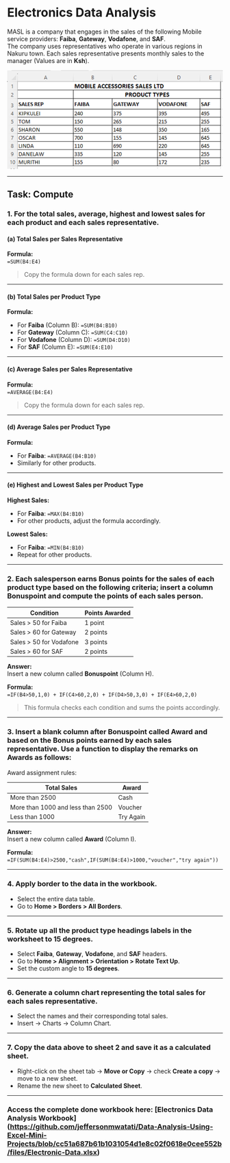 
# Electronics Data Analysis

MASL is a company that engages in the sales of the following Mobile service providers: **Faiba**, **Gateway**, **Vodafone**, and **SAF**.  
The company uses representatives who operate in various regions in Nakuru town. Each sales representative presents monthly sales to the manager (Values are in **Ksh**).

<p align="left"> <img src="img/data-electronic.PNG" alt="Electronic Data"> </p>

---

## Task: Compute

### 1. For the total sales, average, highest and lowest sales for each product and each sales representative.

#### (a) Total Sales per Sales Representative

**Formula:**  
`=SUM(B4:E4)`  
> Copy the formula down for each sales rep.

---

#### (b) Total Sales per Product Type

**Formula:**  
- For **Faiba** (Column B): `=SUM(B4:B10)`
- For **Gateway** (Column C): `=SUM(C4:C10)`
- For **Vodafone** (Column D): `=SUM(D4:D10)`
- For **SAF** (Column E): `=SUM(E4:E10)`

---

#### (c) Average Sales per Sales Representative

**Formula:**  
`=AVERAGE(B4:E4)`  
> Copy the formula down for each sales rep.

---

#### (d) Average Sales per Product Type

**Formula:**  
- For **Faiba**: `=AVERAGE(B4:B10)`
- Similarly for other products.

---

#### (e) Highest and Lowest Sales per Product Type

**Highest Sales:**
- For **Faiba**: `=MAX(B4:B10)`
- For other products, adjust the formula accordingly.

**Lowest Sales:**
- For **Faiba**: `=MIN(B4:B10)`
- Repeat for other products.

---

### 2. Each salesperson earns Bonus points for the sales of each product type based on the following criteria; insert a column Bonuspoint and compute the points of each sales person.

| Condition | Points Awarded |
|-----------|----------------|
| Sales > 50 for Faiba | 1 point |
| Sales > 60 for Gateway | 2 points |
| Sales > 50 for Vodafone | 3 points |
| Sales > 60 for SAF | 2 points |

**Answer:**  
Insert a new column called **Bonuspoint** (Column H).

**Formula:**  
`=IF(B4>50,1,0) + IF(C4>60,2,0) + IF(D4>50,3,0) + IF(E4>60,2,0)`

> This formula checks each condition and sums the points accordingly.

---

### 3. Insert a blank column after Bonuspoint called Award and based on the Bonus points earned by each sales representative. Use a function to display the remarks on Awards as follows:

Award assignment rules:

| Total Sales | Award |
|-------------|-------|
| More than 2500 | Cash |
| More than 1000 and less than 2500 | Voucher |
| Less than 1000 | Try Again |

**Answer:**  
Insert a new column called **Award** (Column I).

**Formula:**  
`=IF(SUM(B4:E4)>2500,"cash",IF(SUM(B4:E4)>1000,"voucher","try again"))`

---

### 4. Apply border to the data in the workbook.

- Select the entire data table.
- Go to **Home > Borders > All Borders**.

---

### 5. Rotate up all the product type headings labels in the worksheet to 15 degrees.

- Select **Faiba**, **Gateway**, **Vodafone**, and **SAF** headers.
- Go to **Home > Alignment > Orientation > Rotate Text Up**.
- Set the custom angle to **15 degrees**.

---

### 6. Generate a column chart representing the total sales for each sales representative.

- Select the names and their corresponding total sales.
- Insert → Charts → Column Chart.

---

### 7. Copy the data above to sheet 2 and save it as a calculated sheet.

- Right-click on the sheet tab → **Move or Copy** → check **Create a copy** → move to a new sheet.
- Rename the new sheet to **Calculated Sheet**.

---

### Access the complete done workbook here: [Electronics Data Analysis Workbook] (https://github.com/jeffersonmwatati/Data-Analysis-Using-Excel-Mini-Projects/blob/cc51a687b61b1031054d1e8c02f0618e0cee552b/files/Electronic-Data.xlsx)

